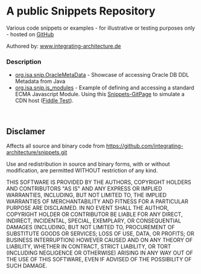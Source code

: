 # A public Snippets Repository 
Various code snippets or examples - for illustrative or testing purposes only - hosted on <a href="https://github.com/integrating-architecture">GitHub</a>

Authored by: <a href="https://integrating-architecture.de/">www.integrating-architecture.de</a> 
<br />
### Description
* <a href="https://github.com/integrating-architecture/snippets/tree/master/org.isa.snip.OracleMetaData">org.isa.snip.OracleMetaData</a> - Showcase of accessing Oracle DB DDL Metadata from Java
* <a href="https://github.com/integrating-architecture/snippets/tree/master/org.isa.snip.js_modules">org.isa.snip.js_modules</a> - Example of defining and accessing a standard ECMA Javascript Module. Using this <a href="https://integrating-architecture.github.io/snippets/">Snippets-GitPage</a> to simulate a CDN host (<a href="https://jsfiddle.net/integrating_architecture/q1a9y8m4/7/">Fiddle Test</a>). 

<br />

## Disclamer  
Affects all source and binary code from
    https://github.com/integrating-architecture/snippets.git  
	
Use and redistribution in source and binary forms,
with or without modification, are permitted WITHOUT restriction of any kind.  

THIS SOFTWARE IS PROVIDED BY THE AUTHORS, COPYRIGHT HOLDERS AND CONTRIBUTORS "AS IS"
AND ANY EXPRESS OR IMPLIED WARRANTIES, INCLUDING, BUT NOT LIMITED TO, 
THE IMPLIED WARRANTIES OF MERCHANTABILITY AND FITNESS FOR A PARTICULAR 
PURPOSE ARE DISCLAIMED. IN NO EVENT SHALL THE AUTHOR, COPYRIGHT HOLDER OR CONTRIBUTOR
BE LIABLE FOR ANY DIRECT, INDIRECT, INCIDENTAL, SPECIAL, EXEMPLARY, OR CONSEQUENTIAL 
DAMAGES (INCLUDING, BUT NOT LIMITED TO, PROCUREMENT OF SUBSTITUTE GOODS OR 
SERVICES; LOSS OF USE, DATA, OR PROFITS; OR BUSINESS INTERRUPTION) HOWEVER 
CAUSED AND ON ANY THEORY OF LIABILITY, WHETHER IN CONTRACT, STRICT LIABILITY, 
OR TORT (INCLUDING NEGLIGENCE OR OTHERWISE) ARISING IN ANY WAY OUT OF THE USE 
OF THIS SOFTWARE, EVEN IF ADVISED OF THE POSSIBILITY OF SUCH DAMAGE.

